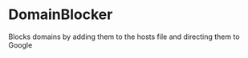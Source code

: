 DomainBlocker
=============

Blocks domains by adding them to the hosts file and directing them to Google
